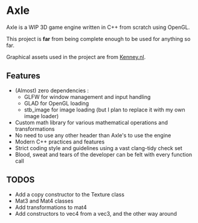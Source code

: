 # Axle

Axle is a WIP 3D game engine written in C++ from scratch using OpenGL.

This project is **far** from being complete enough to be used for anything so far.

Graphical assets used in the project are from [Kenney.nl](https://kenney.nl/).

## Features

- (Almost) zero dependencies :
  - GLFW for window management and input handling
  - GLAD for OpenGL loading
  - stb_image for image loading (but I plan to replace it with my own image loader)
- Custom math library for various mathematical operations and transformations
- No need to use any other header than Axle's to use the engine
- Modern C++ practices and features
- Strict coding style and guidelines using a vast clang-tidy check set
- Blood, sweat and tears of the developer can be felt with every function call

## TODOS

- Add a copy constructor to the Texture class
- Mat3 and Mat4 classes
- Add transformations to mat4
- Add constructors to vec4 from a vec3, and the other way around
